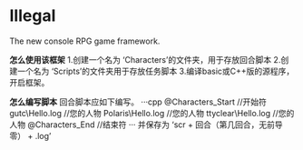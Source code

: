 # Illegal
The new console RPG game framework.

**怎么使用该框架**
1.创建一个名为 ‘Characters’的文件夹，用于存放回合脚本
2.创建一个名为 ‘Scripts’的文件夹用于存放任务脚本
3.编译basic或C++版的源程序，开启框架。

**怎么编写脚本**
回合脚本应如下编写。
···cpp
@Characters_Start //开始符
gutc\Hello.log //您的人物
Polaris\Hello.log //您的人物
ttyclear\Hello.log //您的人物
@Characters_End //结束符
···
并保存为 ‘scr + 回合（第几回合，无前导零） + .log’
